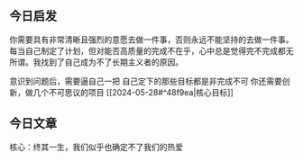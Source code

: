 ## 今日启发

你需要具有非常清晰且强烈的意愿去做一件事，否则永远不能坚持的去做一件事。
每当自己制定了计划，但对能否高质量的完成不在乎，心中总是觉得完不完成都无所谓。我找到了自己成为不了长期主义者的原因。

意识到问题后，需要逼自己一把
自己定下的那些目标都是非完成不可
你还需要创新，做几个不可思议的项目
[[2024-05-28#^48f9ea|核心目标]] 
## 今日文章

核心：终其一生，我们似乎也确定不了我们的热爱